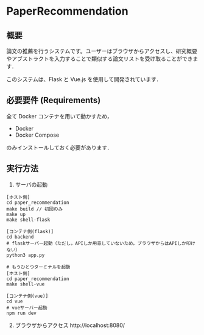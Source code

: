# PaperRecommendation

## 概要

論文の推薦を行うシステムです。ユーザーはブラウザからアクセスし、研究概要やアブストラクトを入力することで類似する論文リストを受け取ることができます．

このシステムは、Flask と Vue.js を使用して開発されています．

## 必要要件 (Requirements)

全て Docker コンテナを用いて動かすため，

- Docker
- Docker Compose

のみインストールしておく必要があります．

## 実行方法

1. サーバの起動

```
[ホスト側]
cd paper_recommendation
make build // 初回のみ
make up
make shell-flask

[コンテナ側(flask)]
cd backend
# flaskサーバー起動（ただし，APIしか用意していないため，ブラウザからはAPIしか叩けない）
python3 app.py

# もうひとつターミナルを起動
[ホスト側]
cd paper_recommendation
make shell-vue

[コンテナ側(vue)]
cd vue
# vueサーバー起動
npm run dev
```

2. ブラウザからアクセス
   http://localhost:8080/
